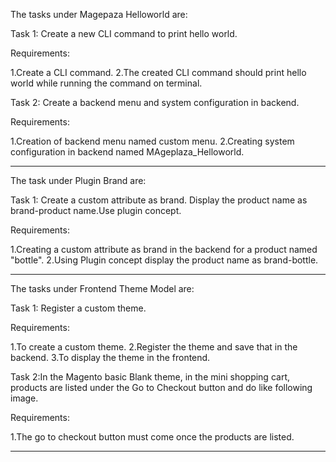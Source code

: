 The tasks under Magepaza Helloworld are:

Task 1: Create a new CLI command to print hello world.

Requirements:

1.Create a CLI command.
2.The created CLI command should print hello world while running the command on terminal.

Task 2: Create a backend menu and system configuration in backend.

Requirements:

1.Creation of backend menu named custom menu.
2.Creating system configuration in backend named MAgeplaza_Helloworld.
_____________________________________________________________________________________________

The task under Plugin Brand are:

Task 1: Create a custom attribute as brand. Display the product name as brand-product name.Use plugin concept.

Requirements:

1.Creating a custom attribute as brand in the backend for a product named "bottle".
2.Using Plugin concept display the product name as brand-bottle.

_____________________________________________________________________________________________

The tasks under Frontend Theme Model are:

Task 1: Register a custom theme.

Requirements:

1.To create a custom theme.
2.Register the theme and save that in the backend.
3.To display the theme in the frontend.

Task 2:In the Magento basic Blank theme, in the mini shopping cart, products are listed under the Go to Checkout button and do like following image.

Requirements:

1.The go to checkout button must come once the products are listed.

_____________________________________________________________________________________________




